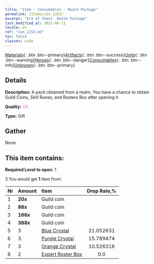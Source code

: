 ```yaml
---
title: "Item - Consumables - Realm Package"
permalink: /Items/con_1153/
excerpt: "Era of Chaos  Realm Package"
last_modified_at: 2021-04-11
locale: en
ref: "con_1153.md"
toc: false
classes: wide
---
```

 [Materials](/Items/){: .btn .btn--primary}[Artifacts](/Items/Artifacts/){: .btn .btn--success}[Units](/Items/Units/){: .btn .btn--warning}[Heroes](/Items/Heroes/){: .btn .btn--danger}[Consumables](/Items/Consumables/){: .btn .btn--info}[Unknown](/Items/Unknown/){: .btn .btn--primary}

## Details
 **Description:** A pack obtained from a realm. You have a chance to obtain Guild Coins, Skill Runes, and Rosters Box after opening it

 **Quality:** <span style="color: #DA70D6">OK</span>

 **Type:** Gift

## Gather

  None

## This item contains:

 **Required Level to open:** 1

 3 You would get **1** item  from:

  | Nr | Amount |     Item    | Drop Rate,% |
  |:---|:-------|:------------|:---------:|
  | 1 |  **20x** | Guild coin |  | 21.052631 | 
  | 2 |  **88x** | Guild coin |  | 15.789474 | 
  | 3 |  **166x** | Guild coin |  | 10.526316 | 
  | 4 |  **388x** | Guild coin |  | 5.263158 | 
  | 5 | 3 | [Blue Crystal](/Items/con_716/) | 21.052631 | 
  | 6 | 3 | [Purple Crystal](/Items/con_720/) | 15.789474 | 
  | 7 | 3 | [Orange Crystal](/Items/con_730/) | 10.526316 | 
  | 8 | 2 | [Expert Roster Box](/Items/con_776/) | 0.0 | 
